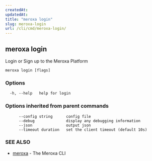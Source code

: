 ```yaml
---
createdAt: 
updatedAt: 
title: "meroxa login"
slug: meroxa-login
url: /cli/cmd/meroxa-login/
---
```

## meroxa login

Login or Sign up to the Meroxa Platform

```
meroxa login [flags]
```

### Options

```
  -h, --help   help for login
```

### Options inherited from parent commands

```
      --config string      config file
      --debug              display any debugging information
      --json               output json
      --timeout duration   set the client timeout (default 10s)
```

### SEE ALSO

* [meroxa](/cli/cmd/meroxa/)	 - The Meroxa CLI

